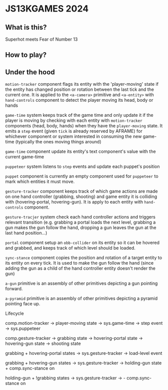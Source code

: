 # JS13KGAMES 2024

## What is this?

Superhot meets Fear of Number 13

## How to play?

## Under the hood

`motion-tracker` component flags its entity with the 'player-moving' state if the entity has changed position or rotation between the last tick and the current one.
It is applied to the `<a-camera>` primitive and `<a-entity>` with `hand-controls` component to detect the player moving its head, body or hands

`game-time` system keeps track of the game time and only update it if the player is moving by checking with each entity with `motion-tracker` components (head, body, hands) when they have the `player-moving` state.
It emits a `step` event (given `tick` is already reserved by AFRAME) for whichever component or system interested in consuming the new game-time (typically the ones moving things around)

`game-time` component update its entity's text component's value with the current game-time

`puppeteer` system listens to `step` events and update each puppet's position

`puppet` component is currently an empty component used for `puppeteer` to mark which entities it must move.

`gesture-tracker` component keeps track of which game actions are made on one hand controller (grabbing, shooting) and game entity it is colliding with (hovering-portal, hovering-gun). It is apply to each entity with `hand-controls` component.

`gesture-tracjer` system check each hand controller actions and triggers relevant transition (e.g. grabbing a portal loads the next level, grabbing a gun makes the gun follow the hand, dropping a gun leaves the gun at the last hand position...)

`portal` component setup an `obb-collider` on its entity so it can be hovered and grabbed, and keeps track of which level should be loaded.

`sync-stance` component copies the position and rotation of a target entity to its entity on every tick. It is used to make the gun follow the hand (since adding the gun as a child of the hand controller entity doesn't render the gun)

`a-gun` primitive is an assembly of other primitives depicting a gun pointing forward.

`a-pyramid` primitive is an assembly of other primitives depicting a pyramid pointing face up.

Lifecycle

comp.motion-tracker -> player-moving state -> sys.game-time -> step event -> sys.puppeteer

comp.gesture-tracker -> grabbing state
                     -> hovering-portal state
                     -> hovering-gun state
                     -> shooting state

grabbing + hovering-portal states -> sys.gesture-tracker -> load-level event

grabbing + hovering-gun states -> sys.gesture-tracker -> holding-gun state + comp.sync-stance on <a-gun>

holding-gun + !grabbing states -> sys.gesture-tracker -> - comp.sync-stance on <a-gun>